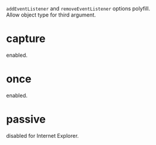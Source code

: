 `addEventListener` and `removeEventListener` options polyfill.  
Allow object type for third argument.

# capture
enabled.

# once
enabled.

# passive
disabled for Internet Explorer.

